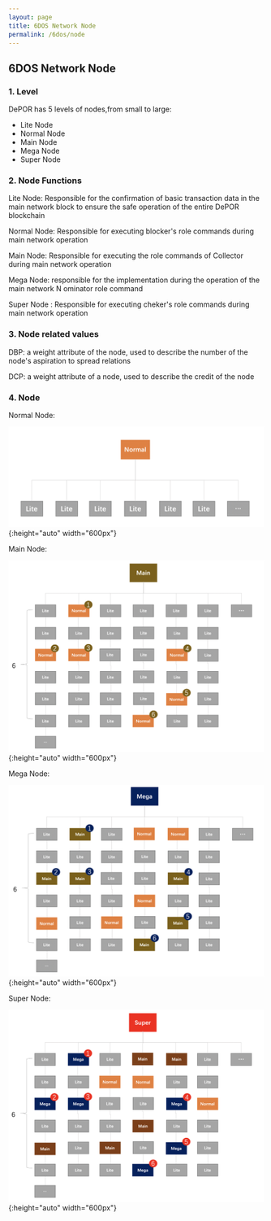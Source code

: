 ```yaml
---
layout: page
title: 6DOS Network Node
permalink: /6dos/node
---
```


## 6DOS Network Node
### 1. Level
DePOR has 5 levels of nodes,from small to large:
- Lite Node
- Normal Node
- Main Node
- Mega Node 
- Super Node

### 2. Node Functions
Lite Node: Responsible for the confirmation of basic transaction data in the main network block to ensure the safe operation of the entire DePOR blockchain

Normal Node: Responsible for executing blocker's role commands during main network operation

Main Node: Responsible for executing the role commands of Collector during main network operation

Mega Node: responsible for the implementation during the operation of the main network N ominator role command

Super Node : Responsible for executing cheker's role commands during main network operation

### 3. Node related values
DBP: a weight attribute of the node, used to describe the number of the node's aspiration to spread relations

DCP: a weight attribute of a node, used to describe the credit of the node

### 4. Node 
Normal Node:

![Normal Node](https://raw.githubusercontent.com/de-por/documents/main/6dos/images/normal_node.png ){:height="auto" width="600px"}

Main Node:

![Main Node](https://raw.githubusercontent.com/de-por/documents/main/6dos/images/main_node.png){:height="auto" width="600px"}

Mega Node:

![Mega Node](https://raw.githubusercontent.com/de-por/documents/main/6dos/images/mage_node.png){:height="auto" width="600px"}

Super Node:

![Super Node](https://raw.githubusercontent.com/de-por/documents/main/6dos/images/super_node.png){:height="auto" width="600px"}

